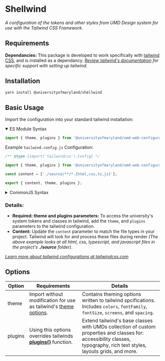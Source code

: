 # Shellwind

_A configuration of the tokens and other styles from UMD Design system for use with the Tailwind CSS Framework._

## Requirements

**Dependancies:** This package is developed to work specifically with [tailwind CSS](https://tailwindcss.com/), and is installed as a dependancy. _[Review tailwind's documentation](https://tailwindcss.com/docs/installation) for specific support with setting up tailwind._

## Installation

```bash
yarn install @universityofmaryland/shellwind
```

## Basic Usage

Import the configuration into your standard tailwind installation:

<details open>
  <summary>ES Module Syntax</summary>

```javascript
import { theme, plugins } from '@universityofmaryland/umd-web-configuration';
```

Example `tailwind.config.js` Configuration:

```javascript
/** @type {import('tailwindcss').Config} */

import { theme, plugins } from '@universityofmaryland/umd-web-configuration';

const content = ['./source/**/*.{html,css,ts,js}'];

export { content, theme, plugins };
```

</details>

<details>
  <summary>CommonJS Syntax</summary>

<!-- prettier-ignore -->
```javascript
const { theme, plugins } = require('@universityofmaryland/umd-web-configuration');
```

Example `tailwind.config.js` Configuration:

<!-- prettier-ignore -->
```javascript
/** @type {import('tailwindcss').Config} */

const { theme, plugins } = require('@universityofmaryland/umd-web-configuration');

const content = ['./source/**/*.{html,css,ts,js}'];

module.exports = {
  content,
  theme,
  plugins,
};
```

</details>

### Details:

- **Required: theme and plugins parameters:** To access the university's system tokens and classes in tailwind, add the `theme`, and `plugins` parameters to the tailwind configuration.
- **Content:** Update the `content` parameter to match the file types in your project. Tailwind will look for and process these files during render _(The above example looks at all html, css, typescript, and javascript files in the project's **./source** folder)_.

_[Learn more about tailwind configurations at tailwindcss.com](https://tailwindcss.com/docs/configuration)_

## Options

| Option  | Requirements                                                                                           | Details                                                                                                                                                                 |
| ------- | ------------------------------------------------------------------------------------------------------ | ----------------------------------------------------------------------------------------------------------------------------------------------------------------------- |
| theme   | Import without modification for use as tailwind's [theme options](https://tailwindcss.com/docs/theme). | Contains theming options written to tailwind spcifications. Includes `colors`, `fontFamily`, `fontSize`, `screens`, and `spacing`.                                      |
| plugins | Using this options overrides tailwinds [**plugins()**](https://tailwindcss.com/docs/plugins) function. | Extend tailwind's base classes with UMDs collection of custom properties and classes for: accessibility classes, typography, rich text styles, layouts grids, and more. |
